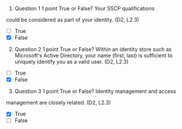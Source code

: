 1. Question 1
1 point
True or False? Your SSCP qualifications 

could be
considered as part of your identity. (D2, L2.3)
- [ ] True
- [x] False

2. Question 2
1 point
True or False? Within an identity store such as
Microsoft's Active Directory, your name (first, last)
is sufficient to uniquely identify you as a valid
user. (D2, L2.3)
- [ ] True
- [x] False

3. Question 3
1 point
True or False? Identity management and access

management are closely related. (D2, L2.3)
- [x] True
- [ ] False
